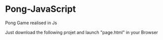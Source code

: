 # Pong-JavaScript
Pong Game realised in Js

Just download the following projet and launch "page.html" in your Browser
